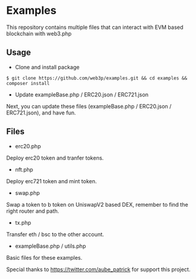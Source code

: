 # Examples
This repository contains multiple files that can interact with EVM based blockchain with web3.php

## Usage
* Clone and install package

```
$ git clone https://github.com/web3p/examples.git && cd examples && composer install
```

* Update exampleBase.php / ERC20.json / ERC721.json

Next, you can update these files (exampleBase.php / ERC20.json / ERC721.json), and have fun.

## Files

* erc20.php

Deploy erc20 token and tranfer tokens.

* nft.php

Deploy erc721 token and mint token.

* swap.php

Swap a token to b token on UniswapV2 based DEX, remember to find the right router and path.

* tx.php

Transfer eth / bsc to the other account.

* exampleBase.php / utils.php

Basic files for these examples.

Special thanks to https://twitter.com/aube_patrick for support this project.
